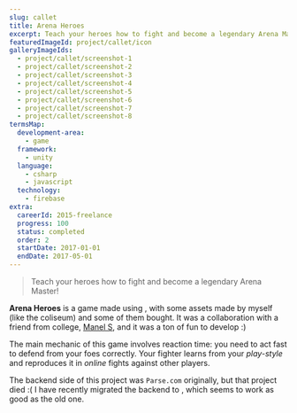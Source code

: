 ```yaml
---
slug: callet
title: Arena Heroes
excerpt: Teach your heroes how to fight and become a legendary Arena Master!
featuredImageId: project/callet/icon
galleryImageIds:
  - project/callet/screenshot-1
  - project/callet/screenshot-2
  - project/callet/screenshot-3
  - project/callet/screenshot-4
  - project/callet/screenshot-5
  - project/callet/screenshot-6
  - project/callet/screenshot-7
  - project/callet/screenshot-8
termsMap:
  development-area:
    - game
  framework:
    - unity
  language:
    - csharp
    - javascript
  technology:
    - firebase
extra:
  careerId: 2015-freelance
  progress: 100
  status: completed
  order: 2
  startDate: 2017-01-01
  endDate: 2017-05-01
---
```


> Teach your heroes how to fight and become a legendary Arena Master!

**Arena Heroes** is a game made using [](unity), with some assets made by myself (like the coliseum) and some of them bought. It was a collaboration with a friend from college, [Manel S](https://twitter.com/manelizzard), and it was a ton of fun to develop :)

The main mechanic of this game involves reaction time: you need to act fast to defend from your foes correctly. Your fighter learns from your _play-style_ and reproduces it in _online_ fights against other players.

The backend side of this project was `Parse.com` originally, but that project died :( I have recently migrated the backend to [](firebase), which seems to work as good as the old one.
